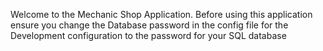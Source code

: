 Welcome to the Mechanic Shop Application. Before using this application ensure you change the Database password in the config file for the Development configuration to the password for your SQL database
